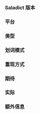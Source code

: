 <!--
使用相关的问题请阅读使用方式：
https://github.com/crimx/ext-saladict/wiki#wiki-content

你的问题可能已被回答过，请阅读常见问题及答复：
https://github.com/crimx/ext-saladict/wiki/Q&A


请根据模板描述问题，以便别人理解、定位和解决问题。
请根据模板描述问题，以便别人理解、定位和解决问题。
请根据模板描述问题，以便别人理解、定位和解决问题。
-->

### Saladict 版本
<!-- 下行填入 Saladict 版本，在扩展管理页面查看 -->


### 平台
<!-- 下行填入操作系统版本，浏览器名字及版本（测试版或开发者版的浏览器不在 Saladict 支持范围） -->



### 类型
<!-- 下行填入错误或建议 -->



### 划词模式
<!-- 可选，下行填入相关划词模式以及其它觉得相关的设置 -->



### 重现方式
<!-- 可选，下行填入详细的可重现问题的操作 -->


### 期待
<!-- 下行填入理想情况下扩展应该怎么做？出现什么结果？ -->


### 实际
<!-- 下行填入客观描述扩展实际上做了什么 -->


### 额外信息
<!-- 可选，下行填入额外信息以便定位问题，如在出现错误的页面按 F12 ，截图 console 标签下的错误信息。 -->



